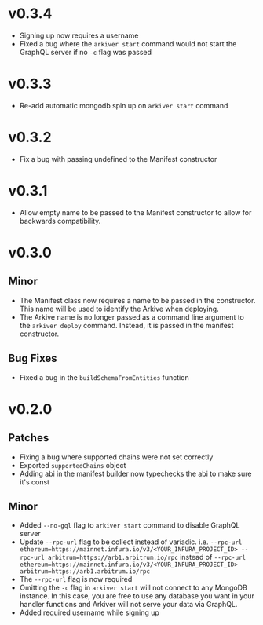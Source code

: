 # v0.3.4
- Signing up now requires a username
- Fixed a bug where the `arkiver start` command would not start the GraphQL server if no `-c` flag was passed

# v0.3.3
- Re-add automatic mongodb spin up on `arkiver start` command

# v0.3.2
- Fix a bug with passing undefined to the Manifest constructor

# v0.3.1
- Allow empty name to be passed to the Manifest constructor to allow for backwards compatibility.

# v0.3.0
## Minor
- The Manifest class now requires a name to be passed in the constructor. This name will be used to identify the Arkive when deploying.
- The Arkive name is no longer passed as a command line argument to the `arkiver deploy` command. Instead, it is passed in the manifest constructor.
  
## Bug Fixes
- Fixed a bug in the `buildSchemaFromEntities` function

# v0.2.0

## Patches
- Fixing a bug where supported chains were not set correctly
- Exported `supportedChains` object
- Adding abi in the manifest builder now typechecks the abi to make sure it's const

## Minor
- Added `--no-gql` flag to `arkiver start` command to disable GraphQL server
- Update `--rpc-url` flag to be collect instead of variadic. i.e. `--rpc-url ethereum=https://mainnet.infura.io/v3/<YOUR_INFURA_PROJECT_ID> --rpc-url arbitrum=https://arb1.arbitrum.io/rpc` instead of `--rpc-url ethereum=https://mainnet.infura.io/v3/<YOUR_INFURA_PROJECT_ID> arbitrum=https://arb1.arbitrum.io/rpc`
- The `--rpc-url` flag is now required
- Omitting the `-c` flag in `arkiver start` will not connect to any MongoDB instance. In this case, you are free to use any database you want in your handler functions and Arkiver will not serve your data via GraphQL.
- Added required username while signing up